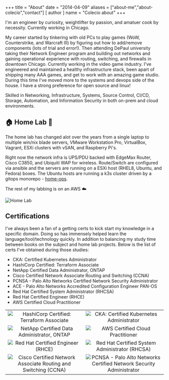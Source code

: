 +++
title = "About"
date = "2014-04-09"
aliases = ["about-me","about-colecio","contact"]
[ author ]
  name = "Colecio about"
+++

I'm an engineer by curiosity, weightlifter by passion, and amatuer cook by necessity. Currently working in Chicago.

My career started by tinkering with old PCs to play games (WoW, Counterstrike, and Warcraft III) by figuring out how to add/remove components (lots of trial and error!). Then attending DePaul university taking their Network Engineer program and building out networks and gaining operational experience with routing, switching, and firewalls in downtown Chicago. Currently working in the video game industry. I've engineered and maintained a healthy infrastructure stack, been apart of shipping many AAA games, and get to work with an amazing game studio. During this time I've moved more to the systems and devops side of the house. I have a strong preference for open source and linux!

Skilled in Networking, Infrastructure, Systems, Source Control, CI/CD, Storage, Automation, and Information Security in both on-prem and cloud environments.

## :house: Home Lab :wrench:
The home lab has changed alot over the years from a single laptop to multiple win/nix blade servers, VMware Workstation Pro, VirtualBox, Vagrant, ESXi clusters with vSAN, and Raspberry Pi's.

Right now the network infra is UPS/PDU backed with EdgeMax Router, Cisco C3850, and Ubiquiti WAP for wireless. Route/Switch are configured via ansible and the servers are running on a ESXi host (RHEL8, Ubuntu, and Fedora) boxes. The Ubuntu hosts are running a k3s cluster driven by a gitops monorepo - [home-ops](https://github.com/codecio/home-ops).

The rest of my labbing is on an AWS :cloud:

![Home Lab](/img/homelab1.jpg)

## Certifications
I've always been a fan of a getting certs to kick start my knowledge in a specific domain. Doing so has immensely helped learn the language/tool/technology quickly. In addition to balancing my study time between books on the subject and home lab projects. Below is the list of certs I've obtained during those studies:

- CKA: Certified Kubernetes Administrator
- HashiCorp Certified: Terraform Associate
- NetApp Certified Data Administrator, ONTAP
- Cisco Certified Network Associate Routing and Switching (CCNA)
- PCNSA - Palo Alto Networks Certified Network Security Administrator
- ACE - Palo Alto Networks Accredited Configuration Engineer PAN-OS
- Red Hat Certified System Administrator (RHCSA)
- Red Hat Certified Engineer (RHCE)
- AWS Certified Cloud Practitioner

|  |  |
|:----:|:-----:|
| ![HashiCorp Certified: Terraform Associate](/img/cert/hcta.png) | ![CKA: Certified Kubernetes Administrator](/img/cert/cka.png) |
| ![NetApp Certified Data Administrator, ONTAP](/img/cert/ncda.png) | ![AWS Certified Cloud Practitioner](/img/cert/awscp.png) |
| ![Red Hat Certified Engineer (RHCE)](/img/cert/rhce.png) | ![Red Hat Certified System Administrator (RHCSA)](/img/cert/rhcsa.png) |
| ![Cisco Certified Network Associate Routing and Switching (CCNA)](/img/cert/ccna.png) | ![PCNSA - Palo Alto Networks Certified Network Security Administrator](/img/cert/pcnsa.png)  |
